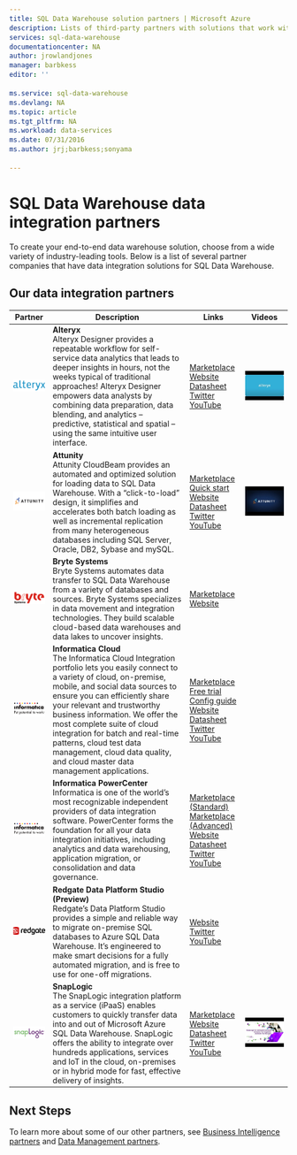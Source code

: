 ```yaml
---
title: SQL Data Warehouse solution partners | Microsoft Azure
description: Lists of third-party partners with solutions that work with SQL Data Warehouse.
services: sql-data-warehouse
documentationcenter: NA
author: jrowlandjones
manager: barbkess
editor: ''

ms.service: sql-data-warehouse
ms.devlang: NA
ms.topic: article
ms.tgt_pltfrm: NA
ms.workload: data-services
ms.date: 07/31/2016
ms.author: jrj;barbkess;sonyama

---
```

# SQL Data Warehouse data integration partners
To create your end-to-end data warehouse solution, choose from a wide variety of industry-leading tools.  Below is a list of several partner companies that have data integration solutions for SQL Data Warehouse.

## Our data integration partners
| Partner | Description | Links | Videos |
| --- | --- | --- | --- |
| ![Alteryx](./media/sql-data-warehouse-partner-data-integration/alteryx_logo.png) |**Alteryx**<br> Alteryx Designer provides a repeatable workflow for self-service data analytics that leads to deeper insights in hours, not the weeks typical of traditional approaches! Alteryx Designer empowers data analysts by combining data preparation, data blending, and analytics – predictive, statistical and spatial – using the same intuitive user interface. |[Marketplace](https://azure.microsoft.com/en-us/marketplace/partners/alteryx/alteryx-designer/)<br>[Website](http://www.alteryx.com/products/alteryx-designer/)<br>[Datasheet](http://www.alteryx.com/sites/default/files/resources/files/alt-designer-ds.pdf)<br>[Twitter](https://twitter.com/alteryx)<br>[YouTube](https://www.youtube.com/user/alteryx) |[![Alteryx video](./media/sql-data-warehouse-partner-data-integration/alteryx_designer_video.jpg)](https://www.youtube.com/watch?v=CdqSDPyNDKc) |
| ![Attunity](./media/sql-data-warehouse-partner-data-integration/attunity_logo.png) |**Attunity**<br>Attunity CloudBeam provides an automated and optimized solution for loading data to  SQL Data Warehouse. With a “click-to-load” design, it simplifies and accelerates both batch loading as well as incremental replication from many heterogeneous databases including SQL Server, Oracle, DB2, Sybase and mySQL. |[Marketplace](https://azure.microsoft.com/en-gb/marketplace/partners/attunity-cloudbeam/cloudbeam-dw-byol/)<br>[Quick start](http://www.attunity.com/sites/default/files/product_resource/quick_start_guide_attunity_cloudbeam_for_microsoft_azure.pdf)<br>[Website](http://www.attunity.com/attunity-cloudbeam-for-azure/)<br>[Datasheet](http://www.attunity.com/sites/default/files/content/attunity-azure-solution-sheet.pdf)<br>[Twitter](https://twitter.com/attunity)<br>[YouTube](https://www.youtube.com/user/Attunity) |[![Attunity video](./media/sql-data-warehouse-partner-data-integration/attunity_video.jpg)](https://www.youtube.com/watch?v=w14zuSjMlok) |
| ![Bryte Systems](./media/sql-data-warehouse-partner-data-integration/bryte_systems_logo.png) |**Bryte Systems**<br>Bryte Systems automates data transfer to SQL Data Warehouse from a variety of databases and sources. Bryte Systems specializes in data movement and integration technologies. They build scalable cloud-based data warehouses and data lakes to uncover insights. |[Marketplace](https://azure.microsoft.com/en-gb/marketplace/partners/bryte/bryteflow-cdc-free-trial/)<br>[Website](http://www.bryte.com.au/azure-integration/) | |
| ![Informatica](./media/sql-data-warehouse-partner-data-integration/informatica_logo.png) |**Informatica Cloud**<br>The Informatica Cloud Integration portfolio lets you easily connect to a variety of cloud, on-premise, mobile, and social data sources to ensure you can efficiently share your relevant and trustworthy business information. We offer the most complete suite of cloud integration for batch and real-time patterns, cloud test data management, cloud data quality, and cloud master data management applications. |[Marketplace](https://azure.microsoft.com/en-us/marketplace/partners/informatica-cloud/informatica-cloud/)<br>[Free trial](https://www.informatica.com/products/cloud-integration/connectivity/microsoft-azure-connector.html)<br>[Config guide](https://kb.informatica.com/proddocs/Product%20Documentation/5/IC_Winter2016_MicrosoftAzureSQLDataWarehouseConnectorGuide_en.pdf)<br>[Website](https://www.informatica.com/products/cloud-integration.html)<br>[Datasheet](https://www.informatica.com/content/dam/informatica-com/global/amer/us/collateral/data-sheet/cloud-integration-platform_data-sheet_2711.pdf)<br>[Twitter](https://twitter.com/infacloud)<br>[YouTube](https://www.youtube.com/user/InformaticaOnDemand) | |
| ![Informatica](./media/sql-data-warehouse-partner-data-integration/informatica_logo.png) |**Informatica PowerCenter**<br>Informatica is one of the world’s most recognizable independent providers of data integration software. PowerCenter forms the foundation for all your data integration initiatives, including analytics and data warehousing, application migration, or consolidation and data governance. |[Marketplace (Standard)](https://azure.microsoft.com/en-us/marketplace/partners/informatica/informatica-powercenter-standard-10-0pc-std-10-0-windows/)<br>[Marketplace (Advanced)](https://azure.microsoft.com/en-us/marketplace/partners/informatica/informatica-powercenter-advanced-10-0pc-adv-10-0-ubuntu/)<br>[Website](https://www.informatica.com/products/data-integration/powercenter.html)<br>[Datasheet](https://www.informatica.com/content/dam/informatica-com/global/amer/us/collateral/brochure/powercenter_brochure_6659.pdf)<br>[Twitter](https://twitter.com/Informatica)<br>[YouTube](https://www.youtube.com/user/InformaticaCorp) | |
| ![Redgate](./media/sql-data-warehouse-partner-data-integration/redgate_logo.png) |**Redgate Data Platform Studio (Preview)**<br>Redgate’s Data Platform Studio provides a simple and reliable way to migrate on-premise SQL databases to Azure SQL Data Warehouse. It’s engineered to make smart decisions for a fully automated migration, and is free to use for one-off migrations. |[Website](http://dataplatformstudio.com/)<br>[Twitter](https://twitter.com/DataPlatform_S)<br>[YouTube](https://www.youtube.com/user/RedGateVideos) | |
| ![SnapLogic](./media/sql-data-warehouse-partner-data-integration/snaplogic_logo.png) |**SnapLogic**<br>The SnapLogic integration platform as a service (iPaaS) enables customers to quickly transfer data into and out of Microsoft Azure SQL Data Warehouse.  SnapLogic offers the ability to integrate over hundreds applications, services and IoT in the cloud, on-premises or in hybrid mode for fast, effective delivery of insights. |[Marketplace](https://azure.microsoft.com/en-us/marketplace/partners/snaplogic/snaplogic-elastic-integration-windows/)<br>[Website](https://www.snaplogic.com/solutions/microsoft-cortana-analytics-integration/)<br>[Datasheet](http://campaigns.snaplogic.com/rs/055-FYJ-916/images/SnapLogic-for-Microsoft-Cortana.pdf)<br>[Twitter](https://twitter.com/snaplogic)<br>[YouTube](https://www.youtube.com/user/snapLogicInc) |[![Snaplogic video](./media/sql-data-warehouse-partner-data-integration/snaplogic_video.jpg)](https://www.youtube.com/watch?v=YiJCwObOh5Y) |

## Next Steps
To learn more about some of our other partners, see [Business Intelligence partners](sql-data-warehouse-partner-business-intelligence.md) and [Data Management partners](sql-data-warehouse-partner-data-management.md).

<!--Image references-->
[1]: ./media/sql-data-warehouse-partner-data-integration/alteryx_logo.png
[2]: ./media/sql-data-warehouse-partner-data-integration/attunity_logo.png
[3]: ./media/sql-data-warehouse-partner-data-integration/bryte_systems_logo.png
[4]: ./media/sql-data-warehouse-partner-data-integration/informatica_logo.png
[5]: ./media/sql-data-warehouse-partner-data-integration/redgate_logo.png
[6]: ./media/sql-data-warehouse-partner-data-integration/snaplogic_logo.png


<!--Article links-->
[bi_partners]: ./sql-data-warehouse-partner-business-intelligence.md
[dm_partners]: ./sql-data-warehouse-partner-data-management.md
[di_partners]: ./sql-data-warehouse-partner-data-integration.md

<!--ebook Links-->

<!--Configuration Guides-->
[informatica_cloud_services_config]:https://kb.informatica.com/proddocs/Product%20Documentation/5/IC_Winter2016_MicrosoftAzureSQLDataWarehouseConnectorGuide_en.pdf

<!--Datasheet Links-->
[alteryx_designer_datasheet]:http://www.alteryx.com/sites/default/files/resources/files/alt-designer-ds.pdf
[attunity_cloudbeam_datasheet]:http://www.attunity.com/sites/default/files/content/attunity-azure-solution-sheet.pdf
<!--[bryte_systems_azure_datasheet]:-->
[informatica_cloud_datasheet]:https://www.informatica.com/content/dam/informatica-com/global/amer/us/collateral/data-sheet/cloud-integration-platform_data-sheet_2711.pdf
[informatica_powercenter_datasheet]:https://www.informatica.com/content/dam/informatica-com/global/amer/us/collateral/brochure/powercenter_brochure_6659.pdf
[snaplogic_datasheet]:http://campaigns.snaplogic.com/rs/055-FYJ-916/images/SnapLogic-for-Microsoft-Cortana.pdf

<!--Free Trial-->
[informatica_cloud_free_trial]:https://www.informatica.com/products/cloud-integration/connectivity/microsoft-azure-connector.html

<!--Website Links -->
[alteryx_designer_website]:http://www.alteryx.com/products/alteryx-designer/
[attunity_cloudbeam_website]:http://www.attunity.com/attunity-cloudbeam-for-azure/
[bryte_systems_azure_website]:http://www.bryte.com.au/azure-integration/
[informatica_Cloud_Services_website]:https://www.informatica.com/products/cloud-integration.html
[informatica_PowerCenter_website]:https://www.informatica.com/products/data-integration/powercenter.html
[redgate_website]:http://dataplatformstudio.com/
[snaplogic_website]:https://www.snaplogic.com/solutions/microsoft-cortana-analytics-integration/

<!--Marketplace Links -->
[alteryx_marketplace]:https://azure.microsoft.com/en-us/marketplace/partners/alteryx/alteryx-designer/
[attunity_marketplace]:https://azure.microsoft.com/en-gb/marketplace/partners/attunity-cloudbeam/cloudbeam-dw-byol/ 
[bryte_systems_marketplace]:https://azure.microsoft.com/en-gb/marketplace/partners/bryte/bryteflow-cdc-free-trial/ 
[informatica_Cloud_Services_marketplace]:https://azure.microsoft.com/en-us/marketplace/partners/informatica-cloud/informatica-cloud/
[informatica_PowerCenter_std_marketplace]:https://azure.microsoft.com/en-us/marketplace/partners/informatica/informatica-powercenter-standard-10-0pc-std-10-0-windows/
[informatica_PowerCenter_adv_marketplace]:https://azure.microsoft.com/en-us/marketplace/partners/informatica/informatica-powercenter-advanced-10-0pc-adv-10-0-ubuntu/ 
<!--[redgate_marketplace]:-->
[snaplogic_marketplace]:https://azure.microsoft.com/en-us/marketplace/partners/snaplogic/snaplogic-elastic-integration-windows/ 

<!--Quickstart_links-->
[attunity_quickstart]:http://www.attunity.com/sites/default/files/product_resource/quick_start_guide_attunity_cloudbeam_for_microsoft_azure.pdf

<!--PressRelease_links-->
[alteryx_designer_press]:https://www.alteryx.com/press-releases/alteryx-now-enables-data-analysts-to-perform-in-database-blending-in-microsoft-azure 
[attunity_cloudbeam_press]:http://www.attunity.com/news/attunity-launches-cloud-data-warehouse-solutions-microsoft-azure
[bryte_systems_azure_press]:http://medianet.com.au/releases/release-details?id=837667
<!--[informatica_Cloud_Services_press]:-->
<!--[informatica_PowerCenter_press]:-->
<!--[redgate_press]:-->
[snaplogic_press]:https://www.snaplogic.com/press-releases/snaplogic-introduces-support-for-microsoft-azure-sql-data-warehouse

<!--YouTube-->
[alteryx_designer_youtube]:https://www.youtube.com/user/alteryx
[attunity_cloudbeam_youtube]:https://www.youtube.com/user/Attunity
<!--[bryte_systems_azure_youtube]:-->
[informatica_Cloud_youtube]:https://www.youtube.com/user/InformaticaOnDemand
[informatica_PowerCenter_youtube]:https://www.youtube.com/user/InformaticaCorp
[redgate_youtube]:https://www.youtube.com/user/RedGateVideos
[snaplogic_youtube]:https://www.youtube.com/user/snapLogicInc

<!--Twitter-->
[alteryx_designer_twitter]:https://twitter.com/alteryx
[attunity_cloudbeam_twitter]:https://twitter.com/attunity
<!--[bryte_systems_azure_twitter]:-->
[informatica_cloud_twitter]:https://twitter.com/infacloud
[informatica_powercenter_twitter]:https://twitter.com/Informatica
[redgate_twitter]:https://twitter.com/DataPlatform_S
[snaplogic_twitter]:https://twitter.com/snaplogic

